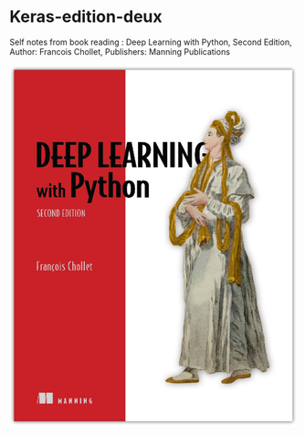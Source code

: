 # Keras-edition-deux
Self notes from book reading : Deep Learning with Python, Second Edition, Author: Francois Chollet, Publishers: Manning Publications

![](/images/kerasbookcover.jpg)
